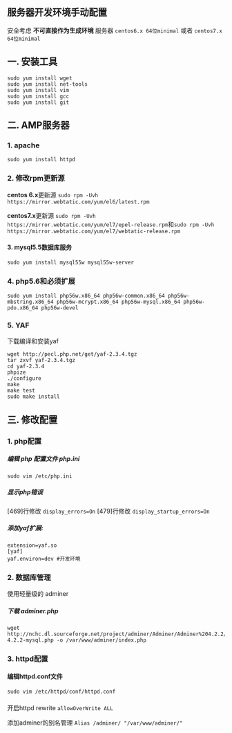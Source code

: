 服务器开发环境手动配置
------

安全考虑 **不可直接作为生成环境**
服务器 ```centos6.x 64位minimal``` 或者 ```centos7.x 64位minimal```


## 一. 安装工具

```
sudo yum install wget
sudo yum install net-tools
sudo yum install vim
sudo yum install gcc
sudo yum install git
```

## 二. AMP服务器

### 1. apache
```
sudo yum install httpd
```


### 2. 修改rpm更新源

 **centos 6.x**更新源 `sudo rpm -Uvh https://mirror.webtatic.com/yum/el6/latest.rpm`

 **centos7.x**更新源 `sudo rpm -Uvh https://mirror.webtatic.com/yum/el7/epel-release.rpm`和`sudo rpm -Uvh https://mirror.webtatic.com/yum/el7/webtatic-release.rpm`



#### 3. mysql5.5数据库服务
```
sudo yum install mysql55w mysql55w-server
```

### 4. php5.6和必须扩展
```
sudo yum install php56w.x86_64 php56w-common.x86_64 php56w-mbstring.x86_64 php56w-mcrypt.x86_64 php56w-mysql.x86_64 php56w-pdo.x86_64 php56w-devel
```

### 5. YAF
下载编译和安装yaf
```
wget http://pecl.php.net/get/yaf-2.3.4.tgz
tar zxvf yaf-2.3.4.tgz
cd yaf-2.3.4
phpize
./configure
make
make test
sudo make install
```

## 三. 修改配置

### 1. php配置

##### 编辑 php 配置文件 php.ini
```
sudo vim /etc/php.ini 
```

##### 显示php错误

[469]行修改 `display_errors=On`
[479]行修改 `display_startup_errors=On`

##### 添加yaf扩展:

```
extension=yaf.so
[yaf]
yaf.environ=dev #开发环境
```

### 2. 数据库管理

使用轻量级的 adminer

##### 下载 adminer.php
```
wget http://nchc.dl.sourceforge.net/project/adminer/Adminer/Adminer%204.2.2/adminer-4.2.2-mysql.php -o /var/www/adminer/index.php
```

### 3. httpd配置

#### 编辑httpd.conf文件

```
sudo vim /etc/httpd/conf/httpd.conf
```

#### 

开启httpd rewrite `allowOverWrite ALL`

添加adminer的别名管理 `Alias /adminer/ "/var/www/adminer/"` 
